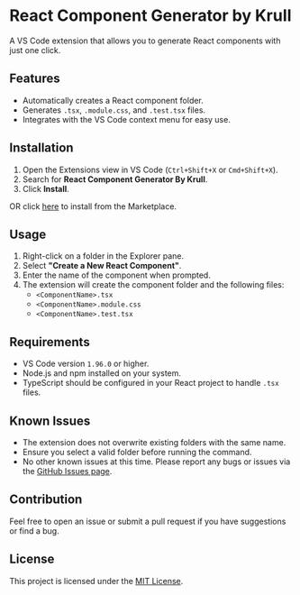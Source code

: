 # React Component Generator by KruII

A VS Code extension that allows you to generate React components with just one click.

## Features

- Automatically creates a React component folder.
- Generates `.tsx`, `.module.css`, and `.test.tsx` files.
- Integrates with the VS Code context menu for easy use.

## Installation

1. Open the Extensions view in VS Code (`Ctrl+Shift+X` or `Cmd+Shift+X`).
2. Search for **React Component Generator By KruII**.
3. Click **Install**.

OR click [here](https://marketplace.visualstudio.com/items?itemName=KruII.react-component-generator-KruII) to install from the Marketplace.

## Usage

1. Right-click on a folder in the Explorer pane.
2. Select **"Create a New React Component"**.
3. Enter the name of the component when prompted.
4. The extension will create the component folder and the following files:
   - `<ComponentName>.tsx`
   - `<ComponentName>.module.css`
   - `<ComponentName>.test.tsx`

## Requirements

- VS Code version `1.96.0` or higher.
- Node.js and npm installed on your system.
- TypeScript should be configured in your React project to handle `.tsx` files.

## Known Issues

- The extension does not overwrite existing folders with the same name.
- Ensure you select a valid folder before running the command.
- No other known issues at this time. Please report any bugs or issues via the [GitHub Issues page](https://github.com/KruII/React-Component-Generator/issues).

## Contribution

Feel free to open an issue or submit a pull request if you have suggestions or find a bug.

## License

This project is licensed under the [MIT License](LICENSE).

